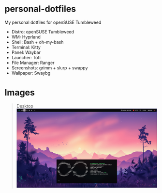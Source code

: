 # personal-dotfiles
 My personal dotfiles for openSUSE Tumbleweed

 - Distro: openSUSE Tumbleweed
 - WM: Hyprland
 - Shell: Bash + oh-my-bash
 - Terminal: Kitty
 - Panel: Waybar
 - Launcher: Tofi
 - File Manager: Ranger
 - Screenshots: grimm + slurp + swappy
 - Wallpaper: Swaybg

 # Images

> Desktop
![alt text](assets/overview.png?raw=true)

